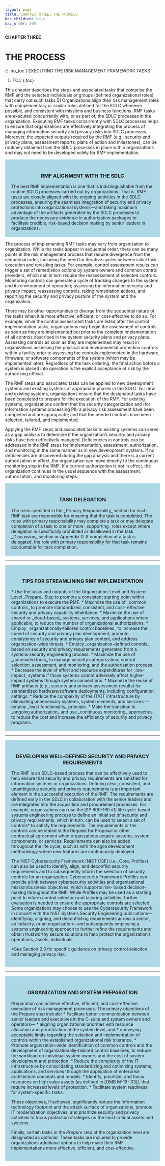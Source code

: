 ```yaml
---
layout: page
title: CHAPTER THREE, THE PROCESS 
has_children: true
nav_order: 300
---
```


**CHAPTER THREE**

# THE PROCESS 
{: .no_toc }
EXECUTING THE RISK MANAGEMENT FRAMEWORK TASKS

1. TOC
{:toc}

This chapter describes the steps and associated tasks that comprise the RMF and the selected individuals or groups (defined organizational roles) that carry out such tasks.51 Organizations align their risk management roles with complementary or similar roles defined for the SDLC whenever possible, and consistent with missions and business functions. RMF tasks are executed concurrently with, or as part of, the SDLC processes in the organization. Executing RMF tasks concurrently with SDLC processes helps to ensure that organizations are effectively integrating the process of managing information security and privacy risks into SDLC processes. Moreover, the expected outputs required by the RMF (e.g., security and privacy plans, assessment reports, plans of action and milestones), can be routinely obtained from the SDLC processes in place within organizations and may not need to be developed solely for RMF implementation.

<div style="background-color:lightblue; padding:20px" markdown="1">
<h3 style="text-align:center">RMF ALIGNMENT WITH THE SDLC</h3>
The best RMF implementation is one that is indistinguishable from the routine SDLC processes carried out by organizations. That is, RMF tasks are closely aligned with the ongoing activities in the SDLC processes, ensuring the seamless integration of security and privacy protections into organizational systems—and taking maximum advantage of the artifacts generated by the SDLC processes to produce the necessary evidence in authorization packages to facilitate credible, risk-based decision making by senior leaders in organizations.
</div>

The process of implementing RMF tasks may vary from organization to organization. While the tasks appear in sequential order, there can be many points in the risk management process that require divergence from the sequential order, including the need for iterative cycles between initial task execution and revisiting tasks. For example, control assessment results can trigger a set of remediation actions by system owners and common control providers, which can in turn require the reassessment of selected controls. Monitoring controls can generate a cycle of tracking changes to the system and its environment of operation; assessing the information security and privacy impact; reassessing controls, taking remediation actions, and reporting the security and privacy posture of the system and the organization.

There may be other opportunities to diverge from the sequential nature of the tasks when it is more effective, efficient, or cost-effective to do so. For example, while the control assessment tasks are listed after the control implementation tasks, organizations may begin the assessment of controls as soon as they are implemented but prior to the complete implementation of all controls described in the system security plans and privacy plans. Assessing controls as soon as they are implemented may result in organizations assessing the physical and environmental protection controls within a facility prior to assessing the controls implemented in the hardware, firmware, or software components of the system (which may be implemented later). Regardless of the task ordering, the final action before a system is placed into operation is the explicit acceptance of risk by the authorizing official.

The RMF steps and associated tasks can be applied to new development systems and existing systems at appropriate phases in the SDLC. For new and existing systems, organizations ensure that the designated tasks have been completed to prepare for the execution of the RMF. For existing systems, organizations confirm that the security categorization and (for information systems processing PII) a privacy risk assessment have been completed and are appropriate; and that the needed controls have been selected, tailored, and implemented.

Applying the RMF steps and associated tasks to existing systems can serve as a gap analysis to determine if the organization’s security and privacy risks have been effectively managed. Deficiencies in controls can be addressed in the RMF steps for implementation, assessment, authorization, and monitoring in the same manner as in new development systems. If no deficiencies are discovered during the gap analysis and there is a current authorization in effect, the organization can move directly to the continuous monitoring step in the RMF. If a current authorization is not in effect, the organization continues in the usual sequence with the assessment, authorization, and monitoring steps.
 
<div style="background-color:lightblue; padding:20px" markdown="1">
<h3 style="text-align:center">TASK DELEGATION</h3>
The roles specified in the _Primary Responsibility_ section for each RMF task are responsible for ensuring that the task is completed. The roles with primary responsibility may complete a task or may delegate completion of a task to one or more _supporting_ roles except where delegation is specifically prohibited or disallowed in the task _Discussion_ section or Appendix D. If completion of a task is delegated, the role with primary responsibility for that task remains accountable for task completion.
</div>

***

<div style="background-color:lightblue; padding:20px" markdown="1">
<h3 style="text-align:center">TIPS FOR STREAMLINING RMF IMPLEMENTATION</h3>
* Use the tasks and outputs of the Organization-Level and System-Level _Prepare_ Step to promote a consistent starting point within organizations to execute the RMF.
* Maximize the use of _common controls_ to promote standardized, consistent, and cost- effective security and privacy capability inheritance.
* Maximize the use of shared or _cloud-based_ systems, services, and applications where applicable, to reduce the number of organizational authorizations.
* Employ _organizationally-tailored control baselines_ to increase the speed of security and privacy plan development, promote consistency of security and privacy plan content, and address organization-wide threats.
* Employ _organization-defined controls_ based on security and privacy requirements generated from a systems security engineering process.
* Maximize the use of _automated tools_ to manage security categorization; control selection, assessment, and monitoring; and the authorization process.
* Decrease the level of effort and resource expenditures for _low-impact_ systems if those systems cannot adversely affect higher-impact systems through system connections.
* Maximize the reuse of RMF artifacts (e.g., security and privacy assessment results) for standardized hardware/software deployments, including configuration settings.
* Reduce the complexity of the IT/OT infrastructure by eliminating unnecessary systems, system elements, and services — employ _least functionality_ principle.
* Make the transition to _ongoing authorization_ and use _continuous monitoring_ approaches to reduce the cost and increase the efficiency of security and privacy programs.
</div> 

***

<div style="background-color:lightblue; padding:20px" markdown="1">
<h3 style="text-align:center">DEVELOPING WELL-DEFINED SECURITY AND PRIVACY REQUIREMENTS</h3>
The RMF is an SDLC-based process that can be effectively used to help ensure that security and privacy requirements are satisfied for information systems or organizations. Defining clear, consistent, and unambiguous security and privacy requirements is an important element in the successful execution of the RMF. The requirements are defined early in the SDLC in collaboration with the senior leaders and are integrated into the acquisition and procurement processes. For example, organizations can use the [SP 800-160 v1] life cycle-based systems engineering process to define an initial set of security and privacy requirements, which in turn, can be used to select a set of controls* to satisfy the requirements. The requirements or the controls can be stated in the Request for Proposal or other contractual agreement when organizations acquire systems, system components, or services. Requirements can also be added throughout the life cycle, such as with the agile development methodology where new features are continuously deployed.

The NIST Cybersecurity Framework [NIST CSF] (i.e., Core, Profiles) can also be used to identify, align, and deconflict security requirements and to subsequently inform the selection of security controls for an organization. Cybersecurity Framework Profiles can provide a link between cybersecurity activities and organizational mission/business objectives, which supports risk- based decision-making throughout the RMF. While Profiles may be used as a starting point to inform control selection and tailoring activities, further evaluation is needed to ensure the appropriate controls are selected. Some organizations may choose to use the Cybersecurity Framework in concert with the NIST Systems Security Engineering publications—identifying, aligning, and deconflicting requirements across a sector, an industry, or an organization—and subsequently employing a systems engineering approach to further refine the requirements and obtain trustworthy secure solutions to help protect the organization’s operations, assets, individuals.

*See Section 2.3 for specific guidance on privacy control selection and managing privacy risk. 
</div>

***

<div style="background-color:lightblue; padding:20px" markdown="1">
<h3 style="text-align:center">ORGANIZATION AND SYSTEM PREPARATION</h3>
Preparation can achieve effective, efficient, and cost-effective execution of risk management processes. The primary objectives of the Prepare step include:
* Facilitate better communication between senior leaders and executives in the C-suite and system owners and operators—
    * aligning organizational priorities with resource allocation and prioritization at the system level; and
    * conveying acceptable limits regarding the selection and implementation of controls within the established organizational risk tolerance.
* Promote organization-wide identification of common controls and the development of organizationally-tailored control baselines, to reduce the workload on individual system owners and the cost of system development and protection.
* Reduce the complexity of the IT infrastructure by consolidating,standardizing,and optimizing systems, applications, and services through the application of enterprise architecture concepts and models.
* Identify, prioritize, and focus resources on high value assets (as defined in [OMB M-19- 03]), that require increased levels of protection.
* Facilitate system readiness for system-specific tasks.

These objectives, if achieved, significantly reduce the information technology footprint and the attack surface of organizations, promote IT modernization objectives, and prioritize security and privacy activities to focus protection strategies on the most critical assets and systems.

Finally, certain tasks in the _Prepare_ step at the organization level are designated as _optional_. These tasks are included to provide organizations additional options to help make their RMF implementations more effective, efficient, and cost-effective.
</div>
